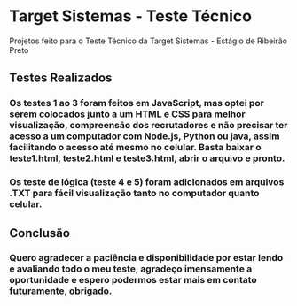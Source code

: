 # Target Sistemas - Teste Técnico

Projetos feito para o Teste Técnico da Target Sistemas - Estágio de Ribeirão Preto

## Testes Realizados

### Os testes 1 ao 3 foram feitos em JavaScript, mas optei por serem colocados junto a um HTML e CSS para melhor visualização, compreensão dos recrutadores e não precisar ter acesso a um computador com Node.js, Python ou java, assim facilitando o acesso até mesmo no celular. Basta baixar o teste1.html, teste2.html e teste3.html, abrir o arquivo e pronto.

### Os teste de lógica (teste 4 e 5) foram adicionados em arquivos .TXT para fácil visualização tanto no computador quanto celular.

## Conclusão
### Quero agradecer a paciência e disponibilidade por estar lendo e avaliando todo o meu teste, agradeço imensamente a oportunidade e espero podermos estar mais em contato futuramente, obrigado.
